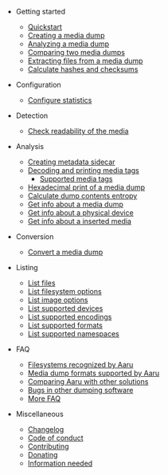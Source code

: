- Getting started
    - [Quickstart](5.3/Quickstart.md)
    - [Creating a media dump](Creating-a-dump-from-physical-media.md)
    - [Analyzing a media dump](Analyzing-a-media-dump.md)
    - [Comparing two media dumps](Comparing-two-media-dumps.md)
    - [Extracting files from a media dump](Extracting-files-from-a-media-dump.md)
    - [Calculate hashes and checksums](Getting-hashes-and-checksums-from-a-media-dump.md)

- Configuration

    - [Configure statistics](Configure-Aaru-statistics.md)

- Detection

    - [Check readability of the media](Check-readability-of-the-media-inserted-in-a-physical-device.md)

- Analysis

    - [Creating metadata sidecar](Creating-metadata-sidecar-XML.md)
    - [Decoding and printing media tags](Decoding-and-printing-media-tags.md)
        - [Supported media tags](Media-tags.md)
    - [Hexadecimal print of a media dump](Get-a-hexadecimal-print-of-a-media-dump-sector-or-block.md)
    - [Calculate dump contents entropy](Calculate-dump-contents-entropy.md)
    - [Get info about a media dump](Getting-information-from-a-media-dump.md)
    - [Get info about a physical device](Getting-information-from-a-physical-device.md)
    - [Get info about a inserted media](Getting-information-from-media-inserted-in-a-physical-device.md)

- Conversion

    - [Convert a media dump](Convert-image.md)

- Listing

    - [List files](List-files.md)
    - [List filesystem options](List-filesystem-options.md)
    - [List image options](List-image-options.md)
    - [List supported devices](List-supported-devices.md)
    - [List supported encodings](List-supported-encodings.md)
    - [List supported formats](List-supported-formats.md)
    - [List supported namespaces](List-supported-namespaces.md)

- FAQ

    - [Filesystems recognized by Aaru](Filesystems-recognized-by-Aaru.md)
    - [Media dump formats supported by Aaru](Media-dump-formats-supported-by-Aaru.md)
    - [Comparing Aaru with other solutions](Comparison.md)
    - [Bugs in other dumping software](Bugs-in-other-dumping-software.md)
    - [More FAQ](FAQ.md)

- Miscellaneous

    - [Changelog](Changelog.md)
    - [Code of conduct](CODE_OF_CONDUCT.md)
    - [Contributing](CONTRIBUTING.md)
    - [Donating](NEEDED.md)
    - [Information needed](NEEDINFO.md)